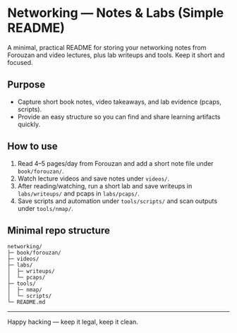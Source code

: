 # Networking — Notes & Labs (Simple README)

A minimal, practical README for storing your networking notes from Forouzan and video lectures, plus lab writeups and tools. Keep it short and focused.

## Purpose

* Capture short book notes, video takeaways, and lab evidence (pcaps, scripts).
* Provide an easy structure so you can find and share learning artifacts quickly.

## How to use

1. Read 4–5 pages/day from Forouzan and add a short note file under `book/forouzan/`.
2. Watch lecture videos and save notes under `videos/`.
3. After reading/watching, run a short lab and save writeups in `labs/writeups/` and pcaps in `labs/pcaps/`.
4. Save scripts and automation under `tools/scripts/` and scan outputs under `tools/nmap/`.

## Minimal repo structure

```
networking/
├─ book/forouzan/
├─ videos/
├─ labs/
│  ├─ writeups/
│  └─ pcaps/
├─ tools/
│  ├─ nmap/
│  └─ scripts/
└─ README.md
```
---

Happy hacking — keep it legal, keep it clean.
